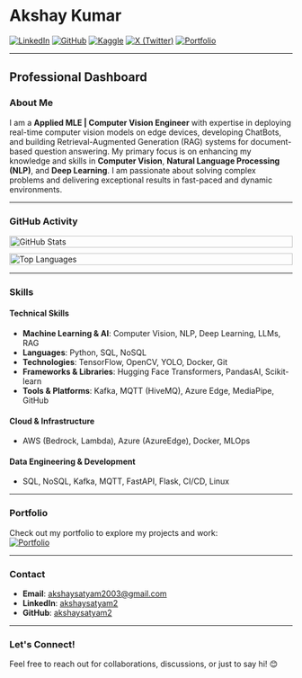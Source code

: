# Akshay Kumar

[![LinkedIn](https://img.shields.io/badge/LinkedIn-akshaysatyam2-blue?style=flat-square&logo=linkedin)](https://www.linkedin.com/in/akshaysatyam2/)
[![GitHub](https://img.shields.io/badge/GitHub-akshaysatyam2-black?style=flat-square&logo=github)](https://github.com/akshaysatyam2)
[![Kaggle](https://img.shields.io/badge/Kaggle-akshaysatyam2-orange?style=flat-square&logo=kaggle)](https://www.kaggle.com/akshaysatyam2)
[![X (Twitter)](https://img.shields.io/badge/X%20(Twitter)-akshaysatyam2-blue?style=flat-square&logo=twitter)](https://twitter.com/akshaysatyam2)
[![Portfolio](https://img.shields.io/badge/Portfolio-Akshay%20Kumar-green?style=flat-square)](https://akshaysatyam2.github.io/akshaysatyam2/)

---

## Professional Dashboard

### **About Me**
I am a **Applied MLE | Computer Vision Engineer** with expertise in deploying real-time computer vision models on edge devices, developing ChatBots, and building Retrieval-Augmented Generation (RAG) systems for document-based question answering. My primary focus is on enhancing my knowledge and skills in **Computer Vision**, **Natural Language Processing (NLP)**, and **Deep Learning**. I am passionate about solving complex problems and delivering exceptional results in fast-paced and dynamic environments.

---

### **GitHub Activity**
<div style="display: flex; flex-wrap: wrap; gap: 10px;">
  <div style="flex: 1; min-width: 300px;">
    <img src="https://github-readme-stats.vercel.app/api?username=akshaysatyam2&show_icons=true&theme=dark&hide_border=true" alt="GitHub Stats" style="width: 100%;">
  </div>
  <div style="flex: 1; min-width: 300px;">
    <img src="https://github-readme-stats.vercel.app/api/top-langs/?username=akshaysatyam2&layout=compact&theme=dark&hide_border=true" alt="Top Languages" style="width: 100%;">
  </div>
</div>

---

### **Skills**

#### **Technical Skills**
- **Machine Learning & AI**: Computer Vision, NLP, Deep Learning, LLMs, RAG
- **Languages**: Python, SQL, NoSQL
- **Technologies**: TensorFlow, OpenCV, YOLO, Docker, Git
- **Frameworks & Libraries**: Hugging Face Transformers, PandasAI, Scikit-learn
- **Tools & Platforms**: Kafka, MQTT (HiveMQ), Azure Edge, MediaPipe, GitHub

#### **Cloud & Infrastructure**
- AWS (Bedrock, Lambda), Azure (AzureEdge), Docker, MLOps

#### **Data Engineering & Development**
- SQL, NoSQL, Kafka, MQTT, FastAPI, Flask, CI/CD, Linux

---

### **Portfolio**
Check out my portfolio to explore my projects and work:  
[![Portfolio](https://img.shields.io/badge/Portfolio-Akshay%20Kumar-green?style=flat-square)](https://akshaysatyam2.github.io/akshaysatyam2/)

---

### **Contact**

- **Email**: [akshaysatyam2003@gmail.com](mailto:akshaysatyam2003@gmail.com)
- **LinkedIn**: [akshaysatyam2](https://www.linkedin.com/in/akshaysatyam2/)
- **GitHub**: [akshaysatyam2](https://github.com/akshaysatyam2)

---

### **Let's Connect!**
Feel free to reach out for collaborations, discussions, or just to say hi! 😊
